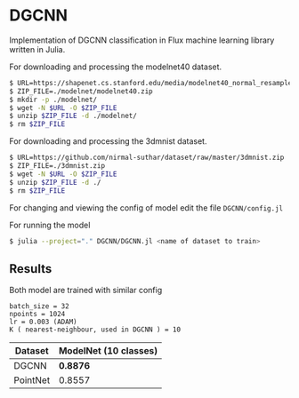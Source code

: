 # DGCNN
Implementation of DGCNN classification in Flux machine learning library written in Julia.

For downloading and processing the modelnet40 dataset.
```bash
$ URL=https://shapenet.cs.stanford.edu/media/modelnet40_normal_resampled.zip
$ ZIP_FILE=./modelnet/modelnet40.zip
$ mkdir -p ./modelnet/
$ wget -N $URL -O $ZIP_FILE
$ unzip $ZIP_FILE -d ./modelnet/
$ rm $ZIP_FILE
```

For downloading and processing the 3dmnist dataset.
```bash
$ URL=https://github.com/nirmal-suthar/dataset/raw/master/3dmnist.zip
$ ZIP_FILE=./3dmnist.zip
$ wget -N $URL -O $ZIP_FILE
$ unzip $ZIP_FILE -d ./
$ rm $ZIP_FILE
```

For changing and viewing the config of model edit the file `DGCNN/config.jl`

For running the model

```bash
$ julia --project="." DGCNN/DGCNN.jl <name of dataset to train> 
```
## Results

Both model are trained with similar config
```
batch_size = 32
npoints = 1024
lr = 0.003 (ADAM)
K ( nearest-neighbour, used in DGCNN ) = 10
```

Dataset | ModelNet (10 classes) |
---|--|
DGCNN |<b>0.8876</b>|
PointNet |0.8557|
